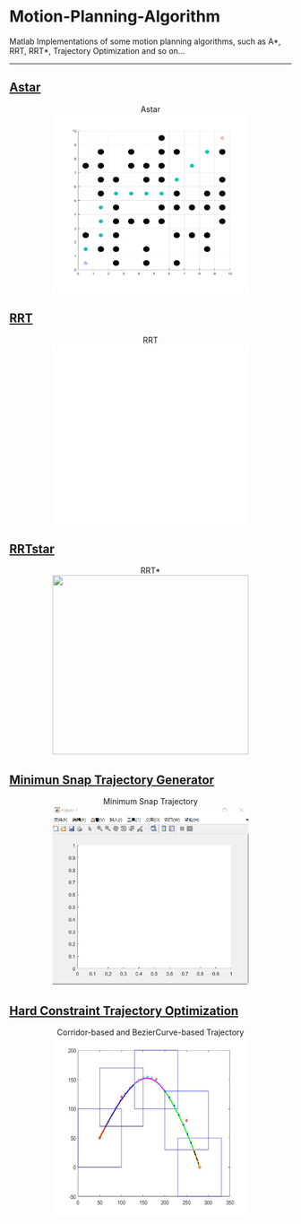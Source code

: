 # Motion-Planning-Algorithm
Matlab Implementations of some motion planning algorithms, such as A\*, RRT, RRT\*, Trajectory Optimization and so on...

---

## [Astar](https://github.com/Mesywang/Motion-Planning-Algorithm/tree/master/Astar)

<div align=center> Astar</div>
<div align=center>
	<img src="./Astar/img/AstarMatLab.png" width = "350" height = "320" >
</div>

## [RRT](https://github.com/Mesywang/Motion-Planning-Algorithm/tree/master/RRT-RRTstar)

<div align=center> RRT </div>
<div align=center>
	<img src="./RRT-RRTstar/results/RRT.gif" width = "350" height = "320" >
</div>

## [RRTstar](https://github.com/Mesywang/Motion-Planning-Algorithm/tree/master/RRT-RRTstar)

<div align=center> RRT* </div>
<div align=center>
	<img src="./RRT-RRTstar/results/RRTStar.gif" width = "350" height = "320" >
</div>

## [Minimun Snap Trajectory Generator](https://github.com/Mesywang/Motion-Planning-Algorithm/tree/master/MinimunSnapTrajectoryGenerator)

<div align=center> Minimum Snap Trajectory</div>
<div align=center>
	<img src="./MinimunSnapTrajectoryGenerator/results/MinimumSnap_QP1.gif" width = "350" height = "320" >
</div>

## [Hard Constraint Trajectory Optimization](https://github.com/Mesywang/Motion-Planning-Algorithm/tree/master/HardConstraintTrajectoryOptimization)

<div align=center> Corridor-based and BezierCurve-based Trajectory</div>
<div align=center>
	<img src="./HardConstraintTrajectoryOptimization/result/trajectory.jpg" width = "350" height = "320" >
</div>